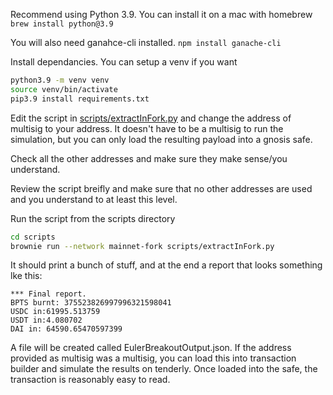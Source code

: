 Recommend using Python 3.9.  You can install it on a mac with homebrew `brew install python@3.9`

You will also need ganahce-cli installed.  `npm install ganache-cli`

Install dependancies.  You can setup a venv if you want
```bash
python3.9 -m venv venv
source venv/bin/activate
pip3.9 install requirements.txt
```
Edit the script in [scripts/extractInFork.py](scripts/extractInFork.py) and change the address of multisig to your address.  It doesn't have to be a multisig to run the simulation, but you can only load the resulting payload into a gnosis safe.

Check all the other addresses and make sure they make sense/you understand.

Review the script breifly and make sure that no other addresses are used and you understand to at least this level.

Run the script from the scripts directory
```bash
cd scripts
brownie run --network mainnet-fork scripts/extractInFork.py
```

It should print a bunch of stuff, and at the end a report that looks something lke this:
```text
*** Final report.
BPTS burnt: 375523826997996321598041
USDC in:61995.513759
USDT in:4.080702
DAI in: 64590.65470597399
```

A file will be created called EulerBreakoutOutput.json.  If the address provided as multisig was a multisig, you can load this into transaction builder and simulate the results on tenderly.  Once loaded into the safe, the transaction is reasonably easy to read.